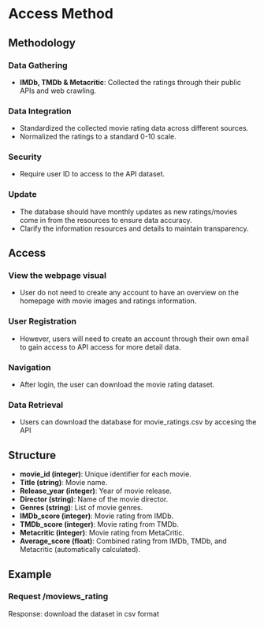 # Access Method

## Methodology

### Data Gathering
- **IMDb, TMDb & Metacritic**: Collected the ratings through their public APIs and web crawling.

### Data Integration
- Standardized the collected movie rating data across different sources.
- Normalized the ratings to a standard 0-10 scale.

### Security
- Require user ID to access to the API dataset.

### Update
- The database should have monthly updates as new ratings/movies come in from the resources to ensure data accuracy.
- Clarify the information resources and details to maintain transparency.

## Access

### View the webpage visual
- User do not need to create any account to have an overview on the homepage with movie images and ratings information.

### User Registration
- However, users will need to create an account through their own email to gain access to API access for more detail data.

### Navigation
- After login, the user can download the movie rating dataset.

### Data Retrieval
- Users can download the database for movie_ratings.csv by accesing the API

## Structure

- **movie_id (integer)**: Unique identifier for each movie.
- **Title (string)**: Movie name.
- **Release_year (integer)**: Year of movie release.
- **Director (string)**: Name of the movie director.
- **Genres (string)**: List of movie genres.
- **IMDb_score (integer)**: Movie rating from IMDb.
- **TMDb_score (integer)**: Movie rating from TMDb.
- **Metacritic (integer)**: Movie rating from MetaCritic.
- **Average_score (float)**: Combined rating from IMDb, TMDb, and Metacritic (automatically calculated).
  

## Example

### Request <api>/moviews_rating
Response: download the dataset in csv format

